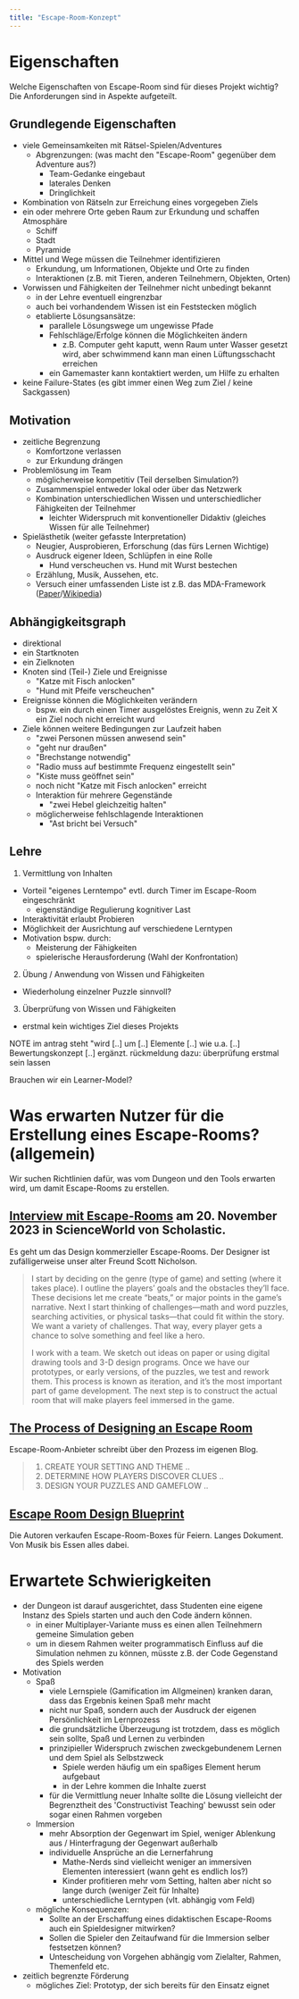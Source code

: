 ```yaml
---
title: "Escape-Room-Konzept"
---
```


# Eigenschaften

Welche Eigenschaften von Escape-Room sind für dieses Projekt wichtig?
Die Anforderungen sind in Aspekte aufgeteilt.

## Grundlegende Eigenschaften

- viele Gemeinsamkeiten mit Rätsel-Spielen/Adventures
  - Abgrenzungen: (was macht den "Escape-Room" gegenüber dem Adventure aus?)
    - Team-Gedanke eingebaut
    - laterales Denken
    - Dringlichkeit
- Kombination von Rätseln zur Erreichung eines vorgegeben Ziels
- ein oder mehrere Orte geben Raum zur Erkundung und schaffen Atmosphäre
  - Schiff
  - Stadt
  - Pyramide
- Mittel und Wege müssen die Teilnehmer identifizieren
  - Erkundung, um Informationen, Objekte und Orte zu finden
  - Interaktionen (z.B. mit Tieren, anderen Teilnehmern, Objekten, Orten)
- Vorwissen und Fähigkeiten der Teilnehmer nicht unbedingt bekannt
  - in der Lehre eventuell eingrenzbar
  - auch bei vorhandendem Wissen ist ein Feststecken möglich
  - etablierte Lösungsansätze:
    - parallele Lösungswege um ungewisse Pfade
    - Fehlschläge/Erfolge können die Möglichkeiten ändern
      - z.B. Computer geht kaputt, wenn Raum unter Wasser gesetzt wird, aber schwimmend kann man einen Lüftungsschacht erreichen
    - ein Gamemaster kann kontaktiert werden, um Hilfe zu erhalten
- keine Failure-States (es gibt immer einen Weg zum Ziel / keine Sackgassen)

## Motivation

- zeitliche Begrenzung
  - Komfortzone verlassen
  - zur Erkundung drängen
- Problemlösung im Team
  - möglicherweise kompetitiv (Teil derselben Simulation?)
  - Zusammenspiel entweder lokal oder über das Netzwerk
  - Kombination unterschiedlichen Wissen und unterschiedlicher Fähigkeiten der Teilnehmer
    - leichter Widerspruch mit konventioneller Didaktiv (gleiches Wissen für alle Teilnehmer)
- Spielästhetik (weiter gefasste Interpretation)
  - Neugier, Ausprobieren, Erforschung (das fürs Lernen Wichtige)
  - Ausdruck eigener Ideen, Schlüpfen in eine Rolle
    - Hund verscheuchen vs. Hund mit Wurst bestechen
  - Erzählung, Musik, Aussehen, etc.
  - Versuch einer umfassenden Liste ist z.B. das MDA-Framework ([Paper](https://users.cs.northwestern.edu/~hunicke/pubs/MDA.pdf)/[Wikipedia](https://en.wikipedia.org/wiki/MDA_framework))

## Abhängigkeitsgraph

- direktional
- ein Startknoten
- ein Zielknoten
- Knoten sind (Teil-) Ziele und Ereignisse
  - "Katze mit Fisch anlocken"
  - "Hund mit Pfeife verscheuchen"
- Ereignisse können die Möglichkeiten verändern
  - bspw. ein durch einen Timer ausgelöstes Ereignis, wenn zu Zeit X ein Ziel noch nicht erreicht wurd
- Ziele können weitere Bedingungen zur Laufzeit haben
  - "zwei Personen müssen anwesend sein"
  - "geht nur draußen"
  - "Brechstange notwendig"
  - "Radio muss auf bestimmte Frequenz eingestellt sein"
  - "Kiste muss geöffnet sein"
  - noch nicht "Katze mit Fisch anlocken" erreicht
  - Interaktion für mehrere Gegenstände
    - "zwei Hebel gleichzeitig halten"
  - möglicherweise fehlschlagende Interaktionen
    - "Ast bricht bei Versuch"

## Lehre

1. Vermittlung von Inhalten
  - Vorteil "eigenes Lerntempo" evtl. durch Timer im Escape-Room eingeschränkt
    - eigenständige Regulierung kognitiver Last
  - Interaktivität erlaubt Probieren
  - Möglichkeit der Ausrichtung auf verschiedene Lerntypen
  - Motivation bspw. durch:
    - Meisterung der Fähigkeiten
    - spielerische Herausforderung (Wahl der Konfrontation)
2. Übung / Anwendung von Wissen und Fähigkeiten
  - Wiederholung einzelner Puzzle sinnvoll?
3. Überprüfung von Wissen und Fähigkeiten
  - erstmal kein wichtiges Ziel dieses Projekts

NOTE im antrag steht "wird [..] um [..] Elemente [..] wie u.a. [..] Bewertungskonzept [..] ergänzt.
rückmeldung dazu: überprüfung erstmal sein lassen

Brauchen wir ein Learner-Model?

# Was erwarten Nutzer für die Erstellung eines Escape-Rooms? (allgemein)

Wir suchen Richtlinien dafür, was vom Dungeon und den Tools erwarten wird, um damit Escape-Rooms zu erstellen.

## [Interview mit Escape-Rooms](https://static1.squarespace.com/static/62bc928cda86cf2dcc7f378d/t/65a85086591a9e1f2a897b2b/1705529482357/CoolJobsEscapeRoom.pdf) am 20. November 2023 in ScienceWorld von Scholastic.

Es geht um das Design kommerzieller Escape-Rooms. Der Designer ist zufälligerweise unser alter Freund Scott Nicholson.

> I start by deciding on the genre (type of game) and setting (where it takes place). I outline the players’ goals and the obstacles they’ll face. These decisions let me create “beats,” or major points in the game’s narrative. Next I start thinking of challenges—math and word puzzles, searching activities, or physical tasks—that could fit within the story. We want a variety of challenges. That way, every player gets a chance to solve something and feel like a hero.
>
> I work with a team. We sketch out ideas on paper or using digital drawing tools and 3-D design programs. Once we have our prototypes, or early versions, of the puzzles, we test and rework them. This process is known as iteration, and it’s the most important part of game development. The next step is to construct the actual room that will make players feel immersed in the game.

## [The Process of Designing an Escape Room](https://reddoorescape.com/blog-the-process-of-designing-an-escape-room/)

Escape-Room-Anbieter schreibt über den Prozess im eigenen Blog.

> 1. CREATE YOUR SETTING AND THEME
> ..
> 2. DETERMINE HOW PLAYERS DISCOVER CLUES
> ..
> 3. DESIGN YOUR PUZZLES AND GAMEFLOW
> ..

## [Escape Room Design Blueprint](https://lockpaperscissors.co/escape-room-design-blueprint)

Die Autoren verkaufen Escape-Room-Boxes für Feiern. Langes Dokument. Von Musik bis Essen alles dabei.


# Erwartete Schwierigkeiten

- der Dungeon ist darauf ausgerichtet, dass Studenten eine eigene Instanz des Spiels starten und auch den Code ändern können.
  - in einer Multiplayer-Variante muss es einen allen Teilnehmern gemeine Simulation geben
  - um in diesem Rahmen weiter programmatisch Einfluss auf die Simulation nehmen zu können, müsste z.B. der Code Gegenstand des Spiels werden
- Motivation
  - Spaß
    - viele Lernspiele (Gamification im Allgmeinen) kranken daran, dass das Ergebnis keinen Spaß mehr macht
    - nicht nur Spaß, sondern auch der Ausdruck der eigenen Persönlichkeit im Lernprozess
    - die grundsätzliche Überzeugung ist trotzdem, dass es möglich sein sollte, Spaß und Lernen zu verbinden
    - prinzipieller Widerspruch zwischen zweckgebundenem Lernen und dem Spiel als Selbstzweck
      - Spiele werden häufig um ein spaßiges Element herum aufgebaut
      - in der Lehre kommen die Inhalte zuerst
    - für die Vermittlung neuer Inhalte sollte die Lösung vielleicht der Begrenztheit des 'Constructivist Teaching' bewusst sein oder sogar einen Rahmen vorgeben
  - Immersion
    - mehr Absorption der Gegenwart im Spiel, weniger Ablenkung aus / Hinterfragung der Gegenwart außerhalb
    - individuelle Ansprüche an die Lernerfahrung
      - Mathe-Nerds sind vielleicht weniger an immersiven Elementen interessiert (wann geht es endlich los?)
      - Kinder profitieren mehr vom Setting, halten aber nicht so lange durch (weniger Zeit für Inhalte)
      - unterschiedliche Lerntypen (vlt. abhängig vom Feld)
  - mögliche Konsequenzen:
    - Sollte an der Erschaffung eines didaktischen Escape-Rooms auch ein Spieldesigner mitwirken?
    - Sollen die Spieler den Zeitaufwand für die Immersion selber festsetzen können?
    - Untescheidung von Vorgehen abhängig vom Zielalter, Rahmen, Themenfeld etc.
- zeitlich begrenzte Förderung
  - mögliches Ziel: Prototyp, der sich bereits für den Einsatz eignet
